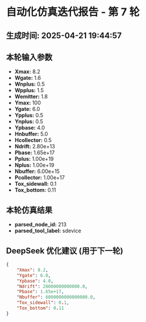 # 自动化仿真迭代报告 - 第 7 轮
**生成时间:** 2025-04-21 19:44:57
--- 
## 本轮输入参数
- **Xmax:** 8.2
- **Wgate:** 1.6
- **Wnplus:** 0.5
- **Wpplus:** 1.5
- **Wemitter:** 1.8
- **Ymax:** 100
- **Ygate:** 6.0
- **Ypplus:** 0.5
- **Ynplus:** 0.5
- **Ypbase:** 4.0
- **Hnbuffer:** 5.0
- **Hcollector:** 0.5
- **Ndrift:** 2.80e+13
- **Pbase:** 1.65e+17
- **Pplus:** 1.00e+19
- **Nplus:** 1.00e+19
- **Nbuffer:** 6.00e+15
- **Pcollector:** 1.00e+17
- **Tox_sidewall:** 0.1
- **Tox_bottom:** 0.11

## 本轮仿真结果
- **parsed_node_id:** 213
- **parsed_tool_label:** sdevice

## DeepSeek 优化建议 (用于下一轮)
```json
{
    "Xmax": 8.2,
    "Ygate": 6.0,
    "Ypbase": 4.0,
    "Ndrift": 28000000000000.0,
    "Pbase": 1.65e+17,
    "Nbuffer": 6000000000000000.0,
    "Tox_sidewall": 0.1,
    "Tox_bottom": 0.11
}
```